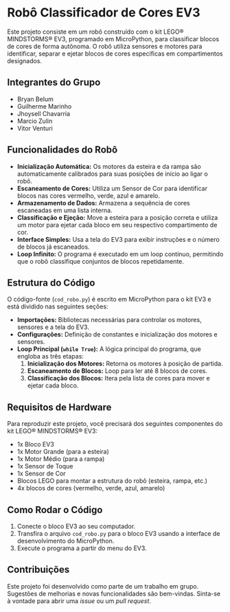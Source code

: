 # Robô Classificador de Cores EV3

Este projeto consiste em um robô construído com o kit LEGO® MINDSTORMS® EV3, programado em MicroPython, para classificar blocos de cores de forma autônoma. O robô utiliza sensores e motores para identificar, separar e ejetar blocos de cores específicas em compartimentos designados.

## Integrantes do Grupo

* Bryan Belum
* Guilherme Marinho
* Jhoysell Chavarria
* Marcio Zulin
* Vitor Venturi

## Funcionalidades do Robô

* **Inicialização Automática:** Os motores da esteira e da rampa são automaticamente calibrados para suas posições de início ao ligar o robô.
* **Escaneamento de Cores:** Utiliza um Sensor de Cor para identificar blocos nas cores vermelho, verde, azul e amarelo.
* **Armazenamento de Dados:** Armazena a sequência de cores escaneadas em uma lista interna.
* **Classificação e Ejeção:** Move a esteira para a posição correta e utiliza um motor para ejetar cada bloco em seu respectivo compartimento de cor.
* **Interface Simples:** Usa a tela do EV3 para exibir instruções e o número de blocos já escaneados.
* **Loop Infinito:** O programa é executado em um loop contínuo, permitindo que o robô classifique conjuntos de blocos repetidamente.

## Estrutura do Código

O código-fonte (`cod_robo.py`) é escrito em MicroPython para o kit EV3 e está dividido nas seguintes seções:

* **Importações:** Bibliotecas necessárias para controlar os motores, sensores e a tela do EV3.
* **Configurações:** Definição de constantes e inicialização dos motores e sensores.
* **Loop Principal (`while True`):** A lógica principal do programa, que engloba as três etapas:
    1.  **Inicialização dos Motores:** Retorna os motores à posição de partida.
    2.  **Escaneamento de Blocos:** Loop para ler até 8 blocos de cores.
    3.  **Classificação dos Blocos:** Itera pela lista de cores para mover e ejetar cada bloco.

## Requisitos de Hardware

Para reproduzir este projeto, você precisará dos seguintes componentes do kit LEGO® MINDSTORMS® EV3:

* 1x Bloco EV3
* 1x Motor Grande (para a esteira)
* 1x Motor Médio (para a rampa)
* 1x Sensor de Toque
* 1x Sensor de Cor
* Blocos LEGO para montar a estrutura do robô (esteira, rampa, etc.)
* 4x blocos de cores (vermelho, verde, azul, amarelo)

## Como Rodar o Código

1.  Conecte o bloco EV3 ao seu computador.
2.  Transfira o arquivo `cod_robo.py` para o bloco EV3 usando a interface de desenvolvimento do MicroPython.
3.  Execute o programa a partir do menu do EV3.

## Contribuições

Este projeto foi desenvolvido como parte de um trabalho em grupo. Sugestões de melhorias e novas funcionalidades são bem-vindas. Sinta-se à vontade para abrir uma *issue* ou um *pull request*.
